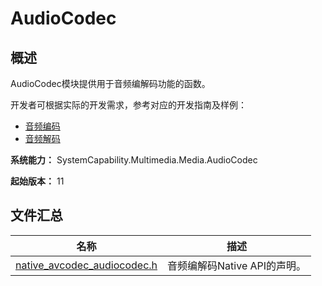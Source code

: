 # AudioCodec

<!--Kit: AVCodec Kit-->
<!--Subsystem: Multimedia-->
<!--Owner: @mr-chencxy-->
<!--Designer: @dpy2650--->
<!--Tester: @baotianhao-->
<!--Adviser: @w_Machine_cc-->

## 概述

AudioCodec模块提供用于音频编解码功能的函数。

开发者可根据实际的开发需求，参考对应的开发指南及样例：

- [音频编码](../../media/avcodec/audio-encoding.md)
- [音频解码](../../media/avcodec/audio-decoding.md)

**系统能力：** SystemCapability.Multimedia.Media.AudioCodec

**起始版本：** 11

## 文件汇总

| 名称 | 描述 |
| -- | -- |
| [native_avcodec_audiocodec.h](capi-native-avcodec-audiocodec-h.md) | 音频编解码Native API的声明。 |
